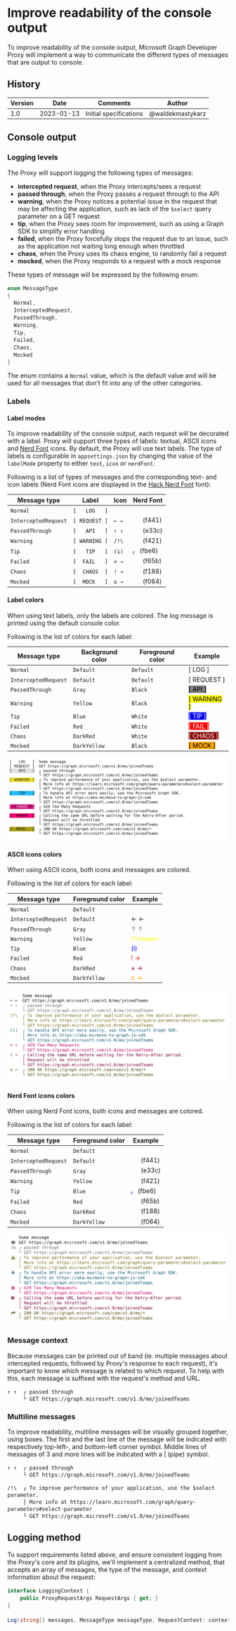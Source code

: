 # Improve readability of the console output

To improve readability of the console output, Microsoft Graph Developer Proxy will implement a way to communicate the different types of messages that are output to console.

## History

| Version | Date | Comments | Author |
| ------- | ---- | -------- | ------ |
| 1.0 | 2023-01-13 | Initial specifications | @waldekmastykarz |

## Console output

### Logging levels

The Proxy will support logging the following types of messages:

- **intercepted request**, when the Proxy intercepts/sees a request
- **passed through**, when the Proxy passes a request through to the API
- **warning**, when the Proxy notices a potential issue in the request that may be affecting the application, such as lack of the `$select` query parameter on a GET request
- **tip**, when the Proxy sees room for improvement, such as using a Graph SDK to simplify error handling
- **failed**, when the Proxy forcefully stops the request due to an issue, such as the application not waiting long enough when throttled
- **chaos**, when the Proxy uses its chaos engine, to randomly fail a request
- **mocked**, when the Proxy responds to a request with a mock response

These types of message will be expressed by the following enum:

```cs
enum MessageType
{
  Normal,
  InterceptedRequest,
  PassedThrough,
  Warning,
  Tip,
  Failed,
  Chaos,
  Mocked
}
```

The enum contains a `Normal` value, which is the default value and will be used for all messages that don't fit into any of the other categories.

### Labels

#### Label modes

To improve readability of the console output, each request will be decorated with a label. Proxy will support three types of labels: textual, ASCII icons and [Nerd Font](https://www.nerdfonts.com/) icons. By default, the Proxy will use text labels. The type of labels is configurable in `appsettings.json` by changing the value of the `labelMode` property to either `text`, `icon` or `nerdFont`.

Following is a list of types of messages and the corresponding text- and icon labels (Nerd Font icons are displayed in the [Hack Nerd Font](https://github.com/ryanoasis/nerd-fonts/releases/download/v2.2.2/Hack.zip) font):

Message type|Label|Icon|Nerd Font
------------|-----|----|---------
`Normal`|`[   LOG   ]`|`   `|
`InterceptedRequest`|`[ REQUEST ]`|`← ←`|<span style="font-family: 'Hack Nerd Font'">&#62529;</span>&nbsp;&nbsp;&nbsp;(f441)
`PassedThrough`|`[   API   ]`|`↑ ↑`|<span style="font-family: 'Hack Nerd Font'">&#58172;</span>&nbsp;&nbsp;&nbsp;(e33c)
`Warning`|`[ WARNING ]`|`/!\`|<span style="font-family: 'Hack Nerd Font'">&#62497;</span>&nbsp;&nbsp;&nbsp;(f421)
`Tip`|`[   TIP   ]`|`(i)`|<span style="font-family: 'Hack Nerd Font'">&#64486;</span>&nbsp;&nbsp;&nbsp;(fbe6)
`Failed`|`[  FAIL   ]`|`× →`|<span style="font-family: 'Hack Nerd Font'">&#63067;</span>&nbsp;&nbsp;&nbsp;(f65b)
`Chaos`|`[  CHAOS  ]`|`! →`|<span style="font-family: 'Hack Nerd Font'">&#61832;</span>&nbsp;&nbsp;&nbsp;(f188)
`Mocked`|`[  MOCK   ]`|`o →`|<span style="font-family: 'Hack Nerd Font'">&#61540;</span>&nbsp;&nbsp;&nbsp;(f064)

#### Label colors

When using text labels, only the labels are colored. The log message is printed using the default console color.

Following is the list of colors for each label:

Message type|Background color|Foreground color|Example
------------|----------------|----------------|-------
`Normal`|`Default`|`Default`|[   LOG   ]
`InterceptedRequest`|`Default`|`Default`|[ REQUEST ]
`PassedThrough`|`Gray`|`Black`|<span style="color: black; background: grey">[   API   ]</span>
`Warning`|`Yellow`|`Black`|<span style="color: black; background: yellow">[ WARNING ]</span>
`Tip`|`Blue`|`White`|<span style="color: white; background: blue">[   TIP   ]</span>
`Failed`|`Red`|`White`|<span style="color: white; background: red">[  FAIL   ]</span>
`Chaos`|`DarkRed`|`White`|<span style="color: white; background: darkred">[  CHAOS  ]</span>
`Mocked`|`DarkYellow`|`Black`|<span style="color: black; background: orange">[  MOCK   ]</span>

![Sample output in a terminal](./assets/logging-boxed-labels.png)

#### ASCII icons colors

When using ASCII icons, both icons and messages are colored.

Following is the list of colors for each label:

Message type|Foreground color|Example
------------|----------------|-------
`Normal`|`Default`|
`InterceptedRequest`|`Default`|← ←
`PassedThrough`|`Gray`|<span style="color: grey">↑ ↑</span>
`Warning`|`Yellow`|<span style="color: yellow">/!\</span>
`Tip`|`Blue`|<span style="color: blue">(i)</span>
`Failed`|`Red`|<span style="color: red">! →</span>
`Chaos`|`DarkRed`|<span style="color: darkred">× →</span>
`Mocked`|`DarkYellow`|<span style="color: orange">o →</span>

![Sample output in a terminal](./assets/logging-boxed-ascii-icons.png)

#### Nerd Font icons colors

When using Nerd Font icons, both icons and messages are colored.

Following is the list of colors for each label:

Message type|Foreground color|Example
------------|----------------|-------
`Normal`|`Default`|
`InterceptedRequest`|`Default`|<span style="font-family: 'Hack Nerd Font'">&#62529;</span>&nbsp;&nbsp;&nbsp;(f441)
`PassedThrough`|`Gray`|<span style="font-family: 'Hack Nerd Font'; color: grey">&#58172;</span>&nbsp;&nbsp;&nbsp;(e33c)
`Warning`|`Yellow`|<span style="font-family: 'Hack Nerd Font'; color: yellow">&#62497;</span>&nbsp;&nbsp;&nbsp;(f421)
`Tip`|`Blue`|<span style="font-family: 'Hack Nerd Font'; color: blue">&#64486;</span>&nbsp;&nbsp;&nbsp;(fbe6)
`Failed`|`Red`|<span style="font-family: 'Hack Nerd Font'; color: red">&#63067;</span>&nbsp;&nbsp;&nbsp;(f65b)
`Chaos`|`DarkRed`|<span style="font-family: 'Hack Nerd Font'; color: darkred">&#61832;</span>&nbsp;&nbsp;&nbsp;(f188)
`Mocked`|`DarkYellow`|<span style="font-family: 'Hack Nerd Font'; color: orange">&#61540;</span>&nbsp;&nbsp;&nbsp;(f064)

![Sample output in a terminal](./assets/logging-boxed-nerdfont-icons.png)

### Message context

Because messages can be printed out of band (ie. multiple messages about intercepted requests, followed by Proxy's response to each request), it's important to know which message is related to which request. To help with this, each message is suffixed with the request's method and URL.

```text
↑ ↑  ┌ passed through
     └ GET https://graph.microsoft.com/v1.0/me/joinedTeams
```

### Multiline messages

To improve readability, multiline messages will be visually grouped together, using boxes. The first and the last line of the message will be indicated with respectively top-left-, and bottom-left corner symbol. Middle lines of messages of 3 and more lines will be indicated with a | (pipe) symbol.

```text
↑ ↑  ┌ passed through
     └ GET https://graph.microsoft.com/v1.0/me/joinedTeams
```

```text
/!\  ┌ To improve performance of your application, use the $select parameter.
     │ More info at https://learn.microsoft.com/graph/query-parameters#select-parameter
     └ GET https://graph.microsoft.com/v1.0/me/joinedTeams
```

## Logging method

To support requirements listed above, and ensure consistent logging from the Proxy's core and its plugins, we'll implement a centralized method, that accepts an array of messages, the type of the message, and context information about the request:

```cs
interface LoggingContext {
    public ProxyRequestArgs RequestArgs { get; }
}

Log(string[] messages, MessageType messageType, RequestContext: context): void
```
